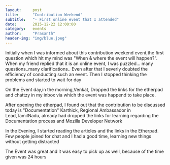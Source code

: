 ```yaml
---
layout:     post
title:      "Contribution Weekend"
subtitle:   "- First online event that I attended"
date:       2015-12-22 12:00:00
category:	events
author:     "Prasanth"
header-img: "img/blue.jpeg"
---
```


<p>Initially when I was informed about this contribution weekend event,the first question which hit my mind was "When & where the event will happen?". When my friend replied that it is an online event, I was puzzled... many questions..many clarifications.. Even after that I severly doubted the efficiency of conducting such an event. Then I stopped thinking the problems and started to wait for day</p>

<p>On the Event day,in the morning,Venkat, Dropped the links for the etherpad and chattzy in my inbox via which the event was happend to take place.</p>
<p>After opening the etherpad, I found out that the contribution to be discussed today is "Documentation"
Karthick, Regional Ambassador in Lead,TamilNadu, already had dropped the links for learning regarding the Documentation process and Mozilla Developer Network </p>
<p>In the Evening, I started reading the articles and the links in the Etherpad. Few people joined for chat and I had a good time, learning new things without getting distracted</p>
<p>The Event was great and it was easy to pick up as well, because of the time given was 24 hours</p>
